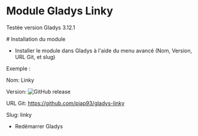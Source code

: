 ﻿# Module Gladys Linky

Testée version Gladys 3.12.1

﻿# Installation du module
 - Installer le module dans Gladys à l'aide du menu avancé (Nom, Version, URL Git, et slug) 

Exemple : 

   Nom: Linky
   
   Version: ![GitHub release](https://img.shields.io/github/release/pjap93/gladys-linky.svg)
   
   URL Git: https://github.com/pjap93/gladys-linky
   
   Slug: linky
    
-	Redémarrer Gladys
